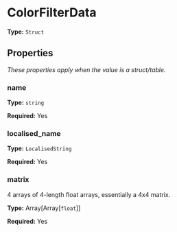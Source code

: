 # ColorFilterData

**Type:** `Struct`

## Properties

*These properties apply when the value is a struct/table.*

### name

**Type:** `string`

**Required:** Yes

### localised_name

**Type:** `LocalisedString`

**Required:** Yes

### matrix

4 arrays of 4-length float arrays, essentially a 4x4 matrix.

**Type:** Array[Array[`float`]]

**Required:** Yes

